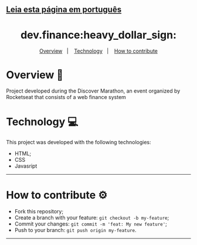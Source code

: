 ## [Leia esta página em português](https://github.com/ojeffpinheiro01/maratona-discover/blob/main/README-PT.md)
<h1 align="center">dev.finance:heavy_dollar_sign:</h1>
  
<p align="center">
  <a href="#overview-book">Overview</a>&nbsp;&nbsp;&nbsp;|&nbsp;&nbsp;&nbsp;
  <a href="#technology-computer">Technology</a>&nbsp;&nbsp;&nbsp;|&nbsp;&nbsp;&nbsp;  
  <a href="#how-to-contribute-gear">How to contribute</a>
</p>

# Overview :book:
Project developed during the Discover Marathon, an event organized by Rocketseat that consists of a web finance system

# Technology :computer:
This project was developed with the following technologies:
- HTML;
- CSS
- Javasript
---

# How to contribute :gear:
- Fork this repository;
- Create a branch with your feature: `git checkout -b my-feature`;
- Commit your changes: `git commit -m 'feat: My new feature'`;
- Push to your branch: `git push origin my-feature`.
---

